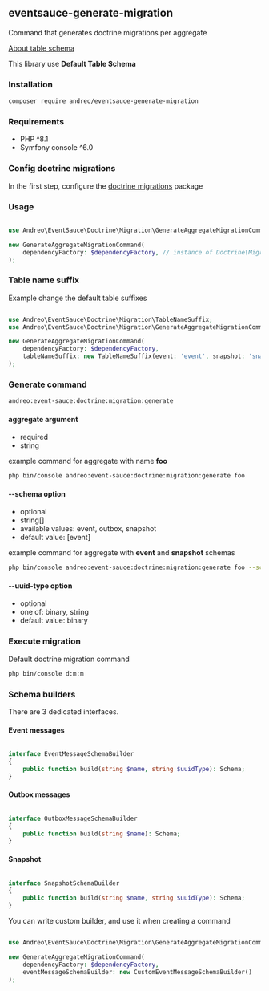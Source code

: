 ## eventsauce-generate-migration

Command that generates doctrine migrations 
per aggregate

[About table schema](https://eventsauce.io/docs/message-storage/repository-table-schema/)

This library use **Default Table Schema**

### Installation

```bash
composer require andreo/eventsauce-generate-migration
```

### Requirements

- PHP ^8.1
- Symfony console ^6.0


### Config doctrine migrations

In the first step, configure the [doctrine migrations](https://www.doctrine-project.org/projects/doctrine-migrations/en/3.3/reference/configuration.html#configuration) package

### Usage

```php

use Andreo\EventSauce\Doctrine\Migration\GenerateAggregateMigrationCommand;

new GenerateAggregateMigrationCommand(
    dependencyFactory: $dependencyFactory, // instance of Doctrine\Migrations\DependencyFactory
);
```

### Table name suffix

Example change the default table suffixes

```php

use Andreo\EventSauce\Doctrine\Migration\TableNameSuffix;
use Andreo\EventSauce\Doctrine\Migration\GenerateAggregateMigrationCommand;

new GenerateAggregateMigrationCommand(
    dependencyFactory: $dependencyFactory,
    tableNameSuffix: new TableNameSuffix(event: 'event', snapshot: 'snapshot_state', outbox: 'outbox')
);
```

### Generate command

```bash
andreo:event-sauce:doctrine:migration:generate
```

#### aggregate argument

- required
- string

example command for aggregate with name **foo**

```bash
php bin/console andreo:event-sauce:doctrine:migration:generate foo
```

#### --schema option

- optional
- string[]
- available values: event, outbox, snapshot
- default value: [event]

example command for aggregate with **event** and **snapshot** schemas

```bash
php bin/console andreo:event-sauce:doctrine:migration:generate foo --schema=event --schema=snapshot
```

#### --uuid-type option

- optional
- one of: binary, string
- default value: binary

### Execute migration

Default doctrine migration command

```bash
php bin/console d:m:m
```

### Schema builders

There are 3 dedicated interfaces.

#### Event messages

```php

interface EventMessageSchemaBuilder
{
    public function build(string $name, string $uuidType): Schema;
}

```

#### Outbox messages

```php

interface OutboxMessageSchemaBuilder
{
    public function build(string $name): Schema;
}

```

#### Snapshot

```php

interface SnapshotSchemaBuilder
{
    public function build(string $name, string $uuidType): Schema;
}

```

You can write custom builder, and use it when creating a command

```php

use Andreo\EventSauce\Doctrine\Migration\GenerateAggregateMigrationCommand;

new GenerateAggregateMigrationCommand(
    dependencyFactory: $dependencyFactory,
    eventMessageSchemaBuilder: new CustomEventMessageSchemaBuilder()
);
```